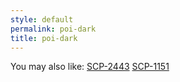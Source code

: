```yaml
---
style: default
permalink: poi-dark
title: poi-dark
---
```

You may also like:
[SCP-2443](http://scp-wiki.net/scp-2443)
[SCP-1151](http://scp-wiki.net/scp-1151)